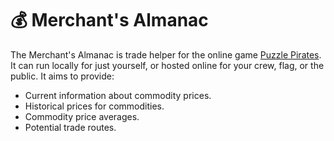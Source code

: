 # 💰️ Merchant's Almanac

The Merchant's Almanac is trade helper for the online game
[Puzzle Pirates](http://www.puzzlepirates.com/). It can run locally for just
yourself, or hosted online for your crew, flag, or the public. It aims to
provide:

- Current information about commodity prices.
- Historical prices for commodities.
- Commodity price averages.
- Potential trade routes.
